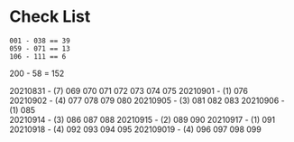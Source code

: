 # Check List
```
001 - 038 == 39
059 - 071 == 13
106 - 111 == 6
```
200 - 58 = 152


20210831 - (7)  069 070 071 072 073 074 075
20210901 - (1)  076       
20210902 - (4)  077 078 079 080
20210905 - (3)  081 082 083
20210906 - (1)  085              
20210914 - (3)  086 087 088
20210915 - (2)  089 090
20210917 - (1)  091
20210918 - (4)  092 093 094 095
202109019 - (4)  096 097 098 099     